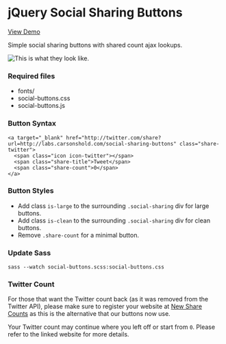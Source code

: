 jQuery Social Sharing Buttons
=========================================

[View Demo](http://labs.carsonshold.com/social-sharing-buttons/)

Simple social sharing buttons with shared count ajax lookups.

![This is what they look like.](demo.png)

### Required files

- fonts/
- social-buttons.css
- social-buttons.js

### Button Syntax

```
<a target="_blank" href="http://twitter.com/share?url=http://labs.carsonshold.com/social-sharing-buttons" class="share-twitter">
  <span class="icon icon-twitter"></span>
  <span class="share-title">Tweet</span>
  <span class="share-count">0</span>
</a>
```

### Button Styles
- Add class `is-large` to the surrounding `.social-sharing` div for large buttons.
- Add class `is-clean` to the surrounding `.social-sharing` div for clean buttons.
- Remove `.share-count` for a minimal button.

### Update Sass
```
sass --watch social-buttons.scss:social-buttons.css
```

### Twitter Count

For those that want the Twitter count back (as it was removed from the Twitter API), please make sure to register your website at [New Share Counts](http://newsharecounts.com/) as this is the alternative that our buttons now use.

Your Twitter count may continue where you left off or start from `0`. Please refer to the linked website for more details.
